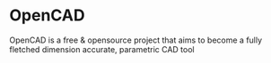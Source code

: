 # OpenCAD
OpenCAD is a free &amp; opensource project that aims to become a fully fletched dimension accurate, parametric CAD tool  
